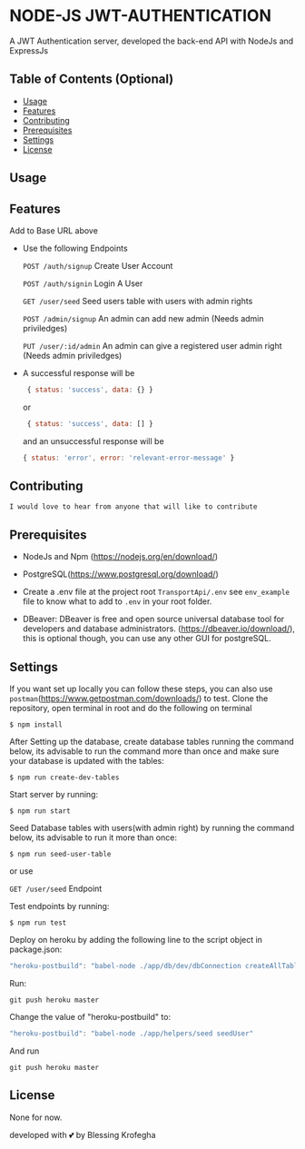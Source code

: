 # NODE-JS JWT-AUTHENTICATION
A JWT Authentication server, developed the back-end API with NodeJs and ExpressJs

## Table of Contents (Optional)

- [Usage](#usage)
- [Features](#features)
- [Contributing](#contributing)
- [Prerequisites](#prerequisites)
- [Settings](#settings)
- [License](#license)


## Usage


## Features
   Add to Base URL above

- Use the following Endpoints

    `POST /auth/signup` Create User Account

    `POST /auth/signin` Login A User

    `GET /user/seed` Seed users table with users with admin rights

    `POST /admin/signup` An admin can add new admin (Needs admin priviledges)

    `PUT /user/:id/admin` An admin can give a registered user admin right (Needs admin priviledges)



- A successful response will be

     ```javascript
      { status: 'success', data: {} }
     ```
     or

     ```javascript
      { status: 'success', data: [] }
     ```

  and an unsuccessful response will be

     ```javascript
     { status: 'error', error: '​relevant-error-message' }
     ```

## Contributing
    I would love to hear from anyone that will like to contribute

## Prerequisites
- NodeJs and Npm (https://nodejs.org/en/download/)

- PostgreSQL(https://www.postgresql.org/download/)

- Create a .env file at the project root `TransportApi/.env` see `env_example` file to know what to add to `.env` in your root folder.

- DBeaver: DBeaver is free and open source universal database tool for developers and database administrators.
  (https://dbeaver.io/download/), this is optional though, you can use any other GUI for postgreSQL.

## Settings
  If you want set up locally you can follow these steps, you can also use `postman`(https://www.getpostman.com/downloads/) to test. Clone the repository, open terminal in root and do the following on terminal

   ```shell
   $ npm install
   ```
   After Setting up the database, create database tables running the command below, its advisable to run the command more than once and make sure your database is updated with the tables:

   ```shell
   $ npm run create-dev-tables
   ```
   Start server by running:

   ```shell
   $ npm run start
   ```
   Seed Database tables with users(with admin right) by running the command below, its advisable to run it more than once:

   ```shell
   $ npm run seed-user-table
   ```
   or use 

   `GET /user/seed` Endpoint

   Test endpoints by running:
   ```shell
   $ npm run test
   ```
   Deploy on heroku by adding the following line to the script 
   object in package.json:

   ```javascript
   "heroku-postbuild": "babel-node ./app/db/dev/dbConnection createAllTables"
   ```
   Run: 
   ```shell
   git push heroku master
   ```
   Change the value of "heroku-postbuild" to: 
   ```javascript
   "heroku-postbuild": "babel-node ./app/helpers/seed seedUser"
   ```
   And run 
   ```shell
   git push heroku master
   ```

## License
   None for now.

developed with 💕 by Blessing Krofegha